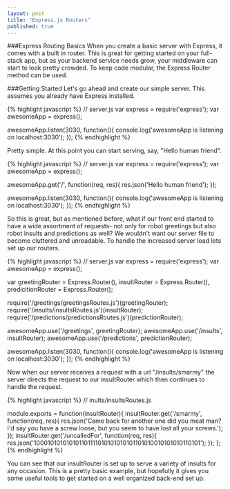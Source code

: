 ```yaml
---
layout: post
title: "Express.js Routers"
published: true
---
```


###Express Routing Basics
When you create a basic server with Express, it comes with a built in router. This is great for getting started on your full-stack app, but as your backend service needs grow, your middleware can start to look pretty crowded. To keep code modular, the Express Router method can be used.

###Getting Started
Let's go ahead and create our simple server. This assumes you already have Express installed.

{% highlight javascript %}
// server.js
var express = require('express');
var awesomeApp = express();

awesomeApp.listen(3030, function(){
  console.log('awesomeApp is listening on localhost:3030');
});
{% endhighlight %}

Pretty simple. At this point you can start serving, say, "Hello human friend".

{% highlight javascript %}
// server.js
var express = require('express');
var awesomeApp = express();

awesomeApp.get('/', function(req, res){
  res.json('Hello human friend');
});

awesomeApp.listen(3030, function(){
  console.log('awesomeApp is listening on localhost:3030');
});
{% endhighlight %}

So this is great, but as mentioned before, what if our front end started to have a wide assortment of requests- not only for robot greetings but also robot insults and predictions as well? We wouldn't want our server file to become cluttered and unreadable. To handle the increased server load lets set up our routers.

{% highlight javascript %}
// server.js
var express = require('express');
var awesomeApp = express();

var greetingRouter = Express.Router(),
    insultRouter = Express.Router(),
    predicitionRouter = Express.Router();

require('/greetings/greetingsRoutes.js')(greetingRouter);
require('/insults/insultsRoutes.js')(insultRouter);
require('/predictions/predictionsRoutes.js')(predictionRouter);

awesomeApp.use('/greetings', greetingRouter);
awesomeApp.use('/insults', insultRouter);
awesomeApp.use('/predictions', predictionRouter);

awesomeApp.listen(3030, function(){
  console.log('awesomeApp is listening on localhost:3030');
});
{% endhighlight %}

Now when our server receives a request with a url "/insults/smarmy" the server directs the request to our insultRouter which then continues to handle the request.

{% highlight javascript %}
// inults/insultsRoutes.js

module.exports = function(insultRouter){
  insultRouter.get('/smarmy', function(req, res){
    res.json('Came back for another one did you meat man? I\'d say you have a screw loose, but you seem to have lost all your screws.');
  });
  insultRouter.get('/uncalledFor', function(req, res){
    res.json('100010101010101101111010101010101101010010101010110101');
  });
};
{% endhighlight %}

You can see that our insultRouter is set up to serve a variety of insults for any occasion. This is a pretty basic example, but hopefully it gives you some useful tools to get started on a well organized back-end set up.
